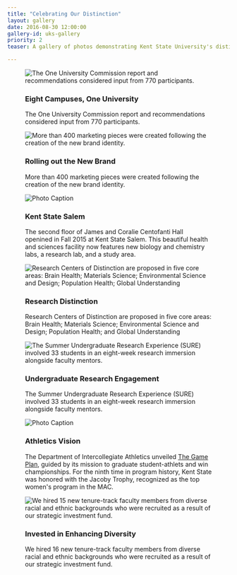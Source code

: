 ```yaml
---
title: "Celebrating Our Distinction"
layout: gallery
date: 2016-08-30 12:00:00
gallery-id: uks-gallery
priority: 2
teaser: A gallery of photos demonstrating Kent State University's distinction.

---
```

<figure class="gallery__item">
			  <img class="gallery__item__image" src="{{ site.url }}/assets/img/gallery/crop/regional.jpg" alt="The One University Commission report and recommendations considered input from 770 participants." />
			  <figcaption>
			    <h3 class="gallery-caption__title">Eight Campuses, One University</h3>
			    <p class="gallery-caption__description">The One University Commission report and recommendations considered input from 770 participants.</p>
			  </figcaption>
			</figure>
<figure class="gallery__item">
			    <img class="gallery__item__image" src="{{ site.url }}/assets/img/gallery/crop/breakthroughs.jpg" alt="More than 400 marketing pieces were created following the creation of the new brand identity." />
			    <figcaption>
			      <h3 class="gallery-caption__title">Rolling out the New Brand</h3>
			      <p class="gallery-caption__description">More than 400 marketing pieces were created following the creation of the new brand identity.</p>
			    </figcaption>
</figure>
<figure class="gallery__item">
			  <img class="gallery__item__image" src="{{ site.url }}/assets/img/gallery/crop/ksusalemhealth.jpg" alt="Photo Caption" />
			  <figcaption>
			    <h3 class="gallery-caption__title">Kent State Salem</h3>
			    <p class="gallery-caption__description">The second floor of James and Coralie Centofanti Hall openined in Fall 2015 at Kent State Salem. This beautiful health and sciences facility now features new biology and chemistry labs, a research lab, and a study area.</p>
			  </figcaption>
			  </figure>

<figure class="gallery__item">
			    <img class="gallery__item__image" src="{{ site.url }}/assets/img/gallery/crop/researchcenters.jpg" alt="Research Centers of Distinction are proposed in five core areas: Brain Health; Materials Science; Environmental Science and Design; Population Health; Global Understanding" />
			    <figcaption>
			      <h3 class="gallery-caption__title">Research Distinction</h3>
			      <p class="gallery-caption__description">Research Centers of Distinction are proposed in five core areas: Brain Health; Materials Science; Environmental Science and Design; Population Health; and Global Understanding</p>
			    </figcaption>
			  </figure>
<figure class="gallery__item">
			    <img class="gallery__item__image" src="{{ site.url }}/assets/img/gallery/crop/sure.jpg" alt="The Summer Undergraduate Research Experience (SURE) involved 33 students in an eight-week research immersion alongside faculty mentors." />
			    <figcaption>
			      <h3 class="gallery-caption__title">Undergraduate Research Engagement</h3>
			      <p class="gallery-caption__description">The Summer Undergraduate Research Experience (SURE) involved 33 students in an eight-week research immersion alongside faculty mentors.</p>
			    </figcaption>
			  </figure>
<figure class="gallery__item">
			    <img class="gallery__item__image" src="{{ site.url }}/assets/img/gallery/crop/gameplan.jpg" alt="Photo Caption" />
			    <figcaption>
			      <h3 class="gallery-caption__title">Athletics Vision</h3>
			      <p class="gallery-caption__description">The Department of Intercollegiate Athletics unveiled <a href="http://www.kentstatesports.com/news/2016/3/10/general-athletics-releases-strategic-vision.aspx">The Game Plan</a>, guided by its mission to graduate student-athlets and win championships. For the ninth time in program history, Kent State was honored with the Jacoby Trophy, recognized as the top women's program in the MAC.</p>
			    </figcaption>
			  </figure>
<figure class="gallery__item">
			    <img class="gallery__item__image" src="{{ site.url }}/assets/img/gallery/crop/diversitysalem.jpg" alt="We hired 15 new tenure-track faculty members from diverse racial and ethnic backgrounds who were recruited as a result of our strategic investment fund." />
			    <figcaption>
			      <h3 class="gallery-caption__title">Invested in Enhancing Diversity</h3>
			      <p class="gallery-caption__description">We hired 16 new tenure-track faculty members from diverse racial and ethnic backgrounds who were recruited as a result of our strategic investment fund.</p>
			    </figcaption>
</figure>
